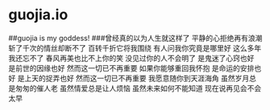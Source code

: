 # guojia.io
##guojia is my goddess!
###曾经真的以为人生就这样了
平静的心拒绝再有浪潮
斩了千次的情丝却断不了
百转千折它将我围绕
有人问我你究竟是哪里好
这么多年我还忘不了
春风再美也比不上你的笑
没见过你的人不会明了
是鬼迷了心窍也好
是前世的因缘也好
然而这一切已不再重要
如果你能够重回我怀抱
是命运的安排也好
是上天的捉弄也好
然而这一切已不再重要
我愿意随你到天涯海角
虽然岁月总是匆匆的催人老
虽然情爱总是让人烦恼
虽然未来如何不能知道
现在说再见会不会太早
